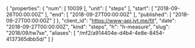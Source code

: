 {
  "properties": {
    "num": [
      10039
    ],
    "unit": [
      "steps"
    ],
    "start": [
      "2018-09-26T00:00:00Z"
    ],
    "end": [
      "2018-09-27T00:00:00Z"
    ],
    "published": [
      "2018-09-27T00:00:00Z"
    ]
  },
  "client_id": "https://www-api.jvt.me/fit",
  "date": "2018-09-27T00:00:00Z",
  "kind": "steps",
  "h": "h-measure",
  "slug": "2018/09/tw7se",
  "aliases": [
    "/mf2/a914404e-d4b4-4e8e-8454-4137365dbb5d/"
  ]
}
